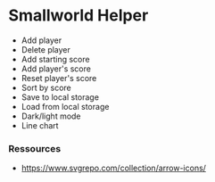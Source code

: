 # Smallworld Helper

- Add player
- Delete player
- Add starting score
- Add player's score
- Reset player's score
- Sort by score
- Save to local storage
- Load from local storage
- Dark/light mode
- Line chart

### Ressources

- https://www.svgrepo.com/collection/arrow-icons/
